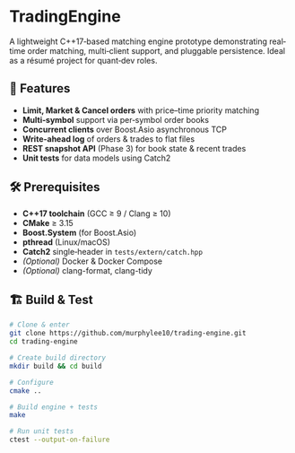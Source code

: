 # TradingEngine

A lightweight C++17‐based matching engine prototype demonstrating real‐time order matching, multi‐client support, and pluggable persistence.  Ideal as a résumé project for quant‐dev roles.

## 🚀 Features

- **Limit, Market & Cancel orders** with price–time priority matching  
- **Multi‐symbol** support via per‐symbol order books  
- **Concurrent clients** over Boost.Asio asynchronous TCP  
- **Write-ahead log** of orders & trades to flat files  
- **REST snapshot API** (Phase 3) for book state & recent trades  
- **Unit tests** for data models using Catch2  

## 🛠 Prerequisites

- **C++17 toolchain** (GCC ≥ 9 / Clang ≥ 10)  
- **CMake** ≥ 3.15  
- **Boost.System** (for Boost.Asio)  
- **pthread** (Linux/macOS)  
- **Catch2** single‐header in `tests/extern/catch.hpp`  
- *(Optional)* Docker & Docker Compose  
- *(Optional)* clang-format, clang-tidy  

## 🏗 Build & Test

```bash
# Clone & enter
git clone https://github.com/murphylee10/trading‐engine.git
cd trading‐engine

# Create build directory
mkdir build && cd build

# Configure
cmake ..

# Build engine + tests
make

# Run unit tests
ctest --output-on-failure
